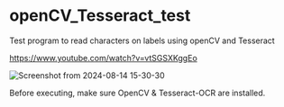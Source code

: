 openCV_Tesseract_test
=====================

Test program to read characters on labels using openCV and Tesseract

https://www.youtube.com/watch?v=vtSGSXKggEo

![Screenshot from 2024-08-14 15-30-30](https://github.com/user-attachments/assets/ae2514de-150f-4938-af84-bd77fd90e447)

Before executing, make sure OpenCV & Tesseract-OCR are installed.

